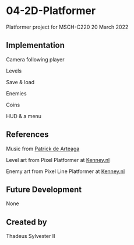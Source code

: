 # 04-2D-Platformer
Platformer project for MSCH-C220
20 March 2022

## Implementation

Camera following player

Levels

Save & load

Enemies

Coins

HUD & a menu

## References
Music from [Patrick de Arteaga](https://patrickdearteaga.com)

Level art from Pixel Platformer at [Kenney.nl](https://kenney.nl/assets/pixel-platformer)

Enemy art from Pixel Line Platformer at [Kenney.nl](https://kenney.nl/assets/pixel-line-platformer)

## Future Development

None

## Created by

Thadeus Sylvester II
